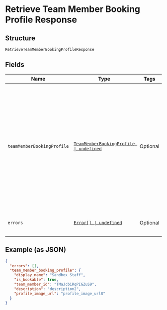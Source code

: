 <!-- Optimized: 2025-10-06 -->
<!-- RPM: 1.7.2.1.1.7.2.1_retrieve-team-member-booking-profile-response_20251006 -->
<!-- Session: E2E RPM DNA Application -->
<!-- AOM: RND (Reggie & Dro) -->
<!-- COI: CULTURE -->
<!-- RPM: HIGH -->
<!-- ACTION: BUILD -->


# Retrieve Team Member Booking Profile Response

## Structure

`RetrieveTeamMemberBookingProfileResponse`

## Fields

| Name | Type | Tags | Description |
|  --- | --- | --- | --- |
| `teamMemberBookingProfile` | [`TeamMemberBookingProfile \| undefined`](../../doc/models/team-member-booking-profile.md) | Optional | The booking profile of a seller's team member, including the team member's ID, display name, description and whether the team member can be booked as a service provider. |
| `errors` | [`Error[] \| undefined`](../../doc/models/error.md) | Optional | Errors that occurred during the request. |

## Example (as JSON)

```json
{
  "errors": [],
  "team_member_booking_profile": {
    "display_name": "Sandbox Staff",
    "is_bookable": true,
    "team_member_id": "TMaJcbiRqPIGZuS9",
    "description": "description2",
    "profile_image_url": "profile_image_url8"
  }
}
```
